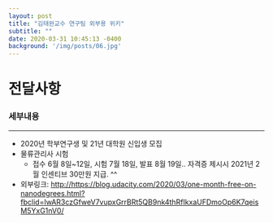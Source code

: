 ```yaml
---
layout: post
title: "김태완교수 연구팀 외부용 위키"
subtitle: ""
date: 2020-03-31 10:45:13 -0400
background: '/img/posts/06.jpg'
---
```


# 전달사항

### 세부내용
---
* 2020년 학부연구생 및 21년 대학원 신입생 모집
* 물류관리사 시험 
  * 접수 6월 8일~12일, 시험 7월 18일, 발표 8월 19일.. 자격증 제시시 2021년 2월 인센티브 30만원 지급. ^^
* 외부링크: <http://https://blog.udacity.com/2020/03/one-month-free-on-nanodegrees.html?fbclid=IwAR3czGfweV7vupxGrrBRt5QB9nk4thRfIkxaUFDmoOp6K7qeisM5YxG1nV0/>
